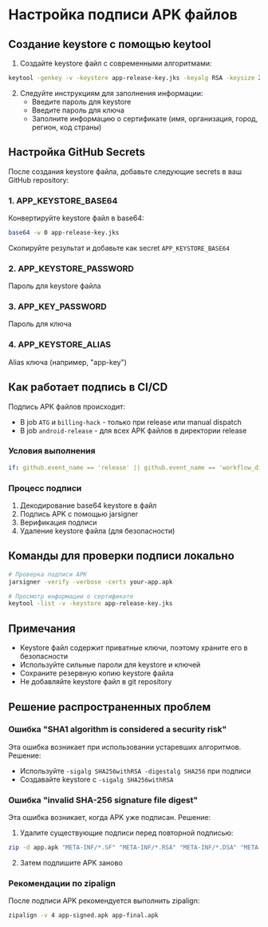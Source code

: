 # Настройка подписи APK файлов

## Создание keystore с помощью keytool

1. Создайте keystore файл с современными алгоритмами:
```bash
keytool -genkey -v -keystore app-release-key.jks -keyalg RSA -keysize 2048 -validity 10000 -alias app-key -sigalg SHA256withRSA -storetype PKCS12
```

2. Следуйте инструкциям для заполнения информации:
   - Введите пароль для keystore
   - Введите пароль для ключа
   - Заполните информацию о сертификате (имя, организация, город, регион, код страны)

## Настройка GitHub Secrets

После создания keystore файла, добавьте следующие secrets в ваш GitHub repository:

### 1. APP_KEYSTORE_BASE64
Конвертируйте keystore файл в base64:
```bash
base64 -w 0 app-release-key.jks
```
Скопируйте результат и добавьте как secret `APP_KEYSTORE_BASE64`

### 2. APP_KEYSTORE_PASSWORD
Пароль для keystore файла

### 3. APP_KEY_PASSWORD
Пароль для ключа

### 4. APP_KEYSTORE_ALIAS
Alias ключа (например, "app-key")

## Как работает подпись в CI/CD

Подпись APK файлов происходит:
- В job `ATG` и `billing-hack` - только при release или manual dispatch
- В job `android-release` - для всех APK файлов в директории release

### Условия выполнения
```yaml
if: github.event_name == 'release' || github.event_name == 'workflow_dispatch'
```

### Процесс подписи
1. Декодирование base64 keystore в файл
2. Подпись APK с помощью jarsigner
3. Верификация подписи
4. Удаление keystore файла (для безопасности)

## Команды для проверки подписи локально

```bash
# Проверка подписи APK
jarsigner -verify -verbose -certs your-app.apk

# Просмотр информации о сертификате
keytool -list -v -keystore app-release-key.jks
```

## Примечания

- Keystore файл содержит приватные ключи, поэтому храните его в безопасности
- Используйте сильные пароли для keystore и ключей
- Сохраните резервную копию keystore файла
- Не добавляйте keystore файл в git repository

## Решение распространенных проблем

### Ошибка "SHA1 algorithm is considered a security risk"
Эта ошибка возникает при использовании устаревших алгоритмов. Решение:
- Используйте `-sigalg SHA256withRSA -digestalg SHA256` при подписи
- Создавайте keystore с `-sigalg SHA256withRSA`

### Ошибка "invalid SHA-256 signature file digest"
Эта ошибка возникает, когда APK уже подписан. Решение:
1. Удалите существующие подписи перед повторной подписью:
```bash
zip -d app.apk "META-INF/*.SF" "META-INF/*.RSA" "META-INF/*.DSA" "META-INF/MANIFEST.MF"
```
2. Затем подпишите APK заново

### Рекомендации по zipalign
После подписи APK рекомендуется выполнить zipalign:
```bash
zipalign -v 4 app-signed.apk app-final.apk
```